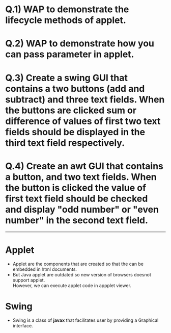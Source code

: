 # Q.1) WAP to demonstrate the lifecycle methods of applet.

# Q.2) WAP to demonstrate how you can pass parameter in applet.

# Q.3) Create a swing GUI that contains a two buttons (add and subtract) and three text fields. When the buttons are clicked sum or difference of values of first two text fields should be displayed in the third text field respectively.

# Q.4) Create an awt GUI that contains a button, and two text fields. When the button is clicked the value of first text field should be checked and display "odd number" or "even number" in the second text field.

---

# Applet
* Applet are the components that are created so that the can be embedded in html documents.
* But Java applet are outdated so new version of browsers doesnot support applet.<br>However, we can execute applet code in appplet viewer.

# Swing
* Swing is a class of **javax** that facilitates user by providing a Graphical interface.

